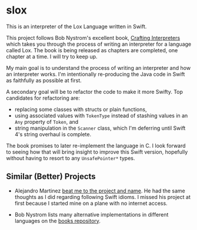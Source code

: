 # slox

This is an interpreter of the Lox Language written in Swift.

This project follows Bob Nystrom's excellent book,
[Crafting Interpreters](http://www.craftinginterpreters.com)
which takes you through the process of writing an interpreter for a language
called Lox. The book is being released as chapters are completed, one chapter
at a time. I will try to keep up.

My main goal is to understand the process of writing an interpreter and how an
interpreter works. I'm intentionally re-producing the Java code in Swift as
faithfully as possible at first.

A secondary goal will be to refactor the code to make it more Swifty. Top
candidates for refactoring are:
* replacing some classes with structs or plain functions,
* using associated values with `TokenType` instead of stashing values in an
  `Any` property of `Token`, and
* string manipulation in the `Scanner` class, which I'm deferring until
  Swift 4's string overhaul is complete.

The book promises to later re-implement the language in C. I look forward to
seeing how that will bring insight to improve this Swift version, hopefully
without having to resort to any `UnsafePointer*` types.

## Similar (Better) Projects
* Alejandro Martinez
[beat me to the project and name](https://github.com/alexito4/slox).
He had the same thoughts as I did regarding following Swift idioms. I missed his
project at first because I started mine on a plane with no internet access.

* Bob Nystrom lists many alternative implementations in different languages on
the [books repository](https://github.com/munificent/craftinginterpreters).
